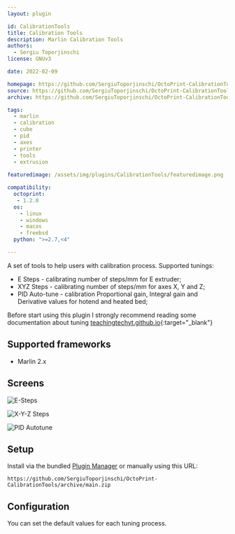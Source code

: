 ```yaml
---
layout: plugin

id: CalibrationTools
title: Calibration Tools
description: Marlin Calibration Tools
authors: 
  - Sergiu Toporjinschi
license: GNUv3

date: 2022-02-09

homepage: https://github.com/SergiuToporjinschi/OctoPrint-CalibrationTools
source: https://github.com/SergiuToporjinschi/OctoPrint-CalibrationTools
archive: https://github.com/SergiuToporjinschi/OctoPrint-CalibrationTools/archive/main.zip

tags:
  - marlin
  - calibration
  - cube
  - pid
  - axes
  - printer
  - tools
  - extrusion
  
featuredimage: /assets/img/plugins/CalibrationTools/featuredimage.png

compatibility:
  octoprint: 
   - 1.2.0
  os:
    - linux
    - windows
    - macos
    - freebsd
  python: ">=2.7,<4"

---
```


A set of tools to help users with calibration process.
Supported tunings:

- E Steps - calibrating number of steps/mm for E extruder;
- XYZ Steps - calibrating number of steps/mm for axes X, Y and Z;
- PID Auto-tune - calibration Proportional gain, Integral gain and Derivative values for hotend and heated bed;

Before start using this plugin I strongly recommend reading some documentation about tuning [teachingtechyt.github.io](https://teachingtechyt.github.io/calibration.html){:target="_blank"}

## Supported frameworks

- Marlin 2.x

## Screens

![E-Steps](/assets/img/plugins/CalibrationTools/eSteps.png)

![X-Y-Z Steps](/assets/img/plugins/CalibrationTools/featuredimage.png)

![PID Autotune](/assets/img/plugins/CalibrationTools/PID-autotune.png)

## Setup

Install via the bundled [Plugin Manager](https://docs.octoprint.org/en/master/bundledplugins/pluginmanager.html)
or manually using this URL:

    https://github.com/SergiuToporjinschi/OctoPrint-CalibrationTools/archive/main.zip

## Configuration

You can set the default values for each tuning process.
